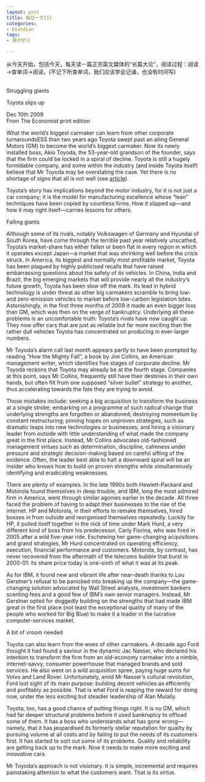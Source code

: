 ```yaml
---
layout: post
title: 每日一文{1}
categories:
- Diandian
tags:
- 课内学习

---
```

从今天开始，包括今天，每天读一篇正宗英文媒体的“长篇大论”，阅读过程：阅读→查单词→阅读。(不记下所查单词，我们应该学会记诵，也没有时间写)
<br />
<br />
<p>Struggling giants</p>Toyota slips up
<p>Dec 10th 2009<br />From The Economist print edition</p>What the world’s biggest carmaker can learn from other corporate turnaroundsESS than two years ago Toyota swept past an ailing General Motors (GM) to become the world’s biggest carmaker. Now its newly installed boss, Akio Toyoda, the 53-year-old grandson of the founder, says that the firm could be locked in a spiral of decline. Toyota is still a hugely formidable company, and some within the industry (and inside Toyota itself) believe that Mr Toyoda may be overstating the case. Yet there is no shortage of signs that all is not well (see
<a href="http://www.economist.com/opinion/displaystory.cfm?story_id=15064411">article</a>).
<p>Toyota’s story has implications beyond the motor industry, for it is not just a car company; it is the model for manufacturing excellence whose “lean” techniques have been copied by countless firms. How it slipped up—and how it may right itself—carries lessons for others.</p>Falling giants
<p>Although some of its rivals, notably Volkswagen of Germany and Hyundai of South Korea, have come through the terrible past year relatively unscathed, Toyota’s market-share has either fallen or been flat in every region in which it operates except Japan—a market that was shrinking well before the crisis struck. In America, its biggest and normally most profitable market, Toyota has been plagued by highly publicised recalls that have raised embarrassing questions about the safety of its vehicles. In China, India and Brazil, the big emerging markets that will provide nearly all the industry’s future growth, Toyota has been slow off the mark. Its lead in hybrid technology is under threat as other big carmakers scramble to bring low- and zero-emission vehicles to market before low-carbon legislation bites. Astonishingly, in the first three months of 2009 it made an even bigger loss than GM, which was then on the verge of bankruptcy. Underlying all these problems is an uncomfortable truth: Toyota’s rivals have now caught up. They now offer cars that are just as reliable but far more exciting than the rather dull vehicles Toyota has concentrated on producing in ever-larger numbers.</p> Mr Toyoda’s alarm call last month appears partly to have been prompted by reading “How the Mighty Fall”, a book by Jim Collins, an American management writer, which identifies five stages of corporate decline. Mr Toyoda reckons that Toyota may already be at the fourth stage. Companies at this point, says Mr Collins, frequently still have their destinies in their own hands, but often flit from one supposed “silver bullet” strategy to another, thus accelerating towards the fate they are trying to avoid.
<p>Those mistakes include: seeking a big acquisition to transform the business at a single stroke; embarking on a programme of such radical change that underlying strengths are forgotten or abandoned; destroying momentum by constant restructuring; pinning hopes on unproven strategies, such as dramatic leaps into new technologies or businesses; and hiring a visionary leader from outside with little understanding of what made the company great in the first place. Instead, Mr Collins advocates old-fashioned management virtues such as determination, discipline, calmness under pressure and strategic decision-making based on careful sifting of the evidence. Often, the leader best able to halt a downward spiral will be an insider who knows how to build on proven strengths while simultaneously identifying and eradicating weaknesses.</p>
<p>There are plenty of examples. In the late 1990s both Hewlett-Packard and Motorola found themselves in deep trouble, and IBM, long the most admired firm in America, went through similar agonies earlier in the decade. All three faced the problem of having to adapt their businesses to the rise of the internet. HP and Motorola, in their efforts to remake themselves, hired bosses in from outside and reorganised themselves repeatedly. Luckily for HP, it pulled itself together in the nick of time under Mark Hurd, a very different kind of boss from his predecessor, Carly Fiorina, who was fired in 2005 after a wild five-year ride. Eschewing her game-changing acquisitions and grand strategies, Mr Hurd concentrated on operating efficiency, execution, financial performance and customers. Motorola, by contrast, has never recovered from the aftermath of the telecoms bubble that burst in 2000-01: its share price today is one-sixth of what it was at its peak.</p>
<p>As for IBM, it found new and vibrant life after near-death thanks to Lou Gerstner’s refusal to be panicked into breaking up the company—the game-changing solution advocated by Wall Street analysts, investment bankers scenting fees and a good few of IBM’s own senior managers. Instead, Mr Gerstner opted for doggedly building on the strengths that had made IBM great in the first place (not least the exceptional quality of many of the people who worked for Big Blue) to make it a leader in the lucrative computer-services market.</p>A bit of vroom needed
<p>Toyota can also learn from the woes of other carmakers. A decade ago Ford thought it had found a saviour in the dynamic Jac Nasser, who declared his intention to transform the firm from an old-economy carmaker into a nimble, internet-savvy, consumer powerhouse that managed brands and sold services. He also went on a wild acquisition spree, paying huge sums for Volvo and Land Rover. Unfortunately, amid Mr Nasser’s cultural revolution, Ford lost sight of its main purpose: building decent vehicles as efficiently and profitably as possible. That is what Ford is reaping the reward for doing now, under the less exciting but steadier leadership of Alan Mulally.</p>
<p>Toyota, too, has a good chance of putting things right. It is no GM, which had far deeper structural problems before it used bankruptcy to offload some of them. It has a boss who understands what has gone wrong—namely, that it has jeopardised its formerly stellar reputation for quality by pursuing volume at all costs and by failing to put the needs of its customers first. It has started to sort out some of its problems. Quality and reliability are getting back up to the mark. Now it needs to make more exciting and innovative cars.</p>
<p>Mr Toyoda’s approach is not visionary. It is simple, incremental and requires painstaking attention to what the customers want. That is its virtue.</p>
